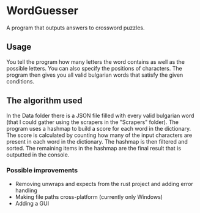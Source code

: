 # WordGuesser
A program that outputs answers to crossword puzzles.

## Usage
You tell the program how many letters the word contains as well as the possible letters. You can also specify the positions of characters.
The program then gives you all valid bulgarian words that satisfy the given conditions.

## The algorithm used
In the Data folder there is a JSON file filled with every valid bulgarian word (that I could gather using the scrapers in the "Scrapers" folder).
The program uses a hashmap to build a score for each word in the dictionary. 
The score is calculated by counting how many of the input characters are present in each word in the dictionary.
The hashmap is then filtered and sorted. The remaining items in the hashmap are the final result that is outputted in the console.

### Possible improvements
- Removing unwraps and expects from the rust project and adding error handling
- Making file paths cross-platform (currently only Windows)
- Adding a GUI
